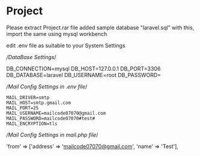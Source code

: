 # Project

Please extract Project.rar file
added sample database "laravel.sql" with this, import the same using mysql workbench 
 
 
 edit .env file as suitable to your System Settings
 
 */DataBase Settings*/
 
DB_CONNECTION=mysql
DB_HOST=127.0.0.1
DB_PORT=3306
DB_DATABASE=laravel
DB_USERNAME=root
DB_PASSWORD=
   
   
 */Mail Config Settings in .env file*/
 
    MAIL_DRIVER=smtp
    MAIL_HOST=smtp.gmail.com
    MAIL_PORT=25
    MAIL_USERNAME=mailcode07070@gmail.com
    MAIL_PASSWORD=mailcode07070#test#
    MAIL_ENCRYPTION=tls
    
  */Mail Config Settings in mail.php  file*/
  
  'from' => ['address' => 'mailcode07070@gmail.com', 'name' => 'Test'],
